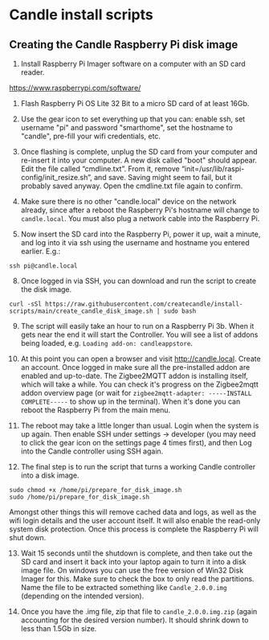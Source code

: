 # Candle install scripts



## Creating the Candle Raspberry Pi disk image
1. Install Raspberry Pi Imager software on a computer with an SD card reader.

https://www.raspberrypi.com/software/

1. Flash Raspberry Pi OS Lite 32 Bit to a micro SD card of at least 16Gb.



3. Use the gear icon to set everything up that you can: enable ssh, set username "pi" and password "smarthome", set the hostname to "candle", pre-fill your wifi credentials, etc.

4. Once flashing is complete, unplug the SD card from your computer and re-insert it into your computer. A new disk called "boot" should appear. Edit the file called “cmdline.txt”. From it, remove “init=/usr/lib/raspi-config/init_resize.sh”, and save. Saving might seem to fail, but it probably saved anyway. Open the cmdline.txt file again to confirm.

5. Make sure there is no other "candle.local" device on the network already, since after a reboot the Raspberry Pi's hostname will change to `candle.local`. You must also plug a network cable into the Raspberry Pi.

6. Now insert the SD card into the Raspberry Pi, power it up, wait a minute, and log into it via ssh using the username and hostname you entered earlier. E.g.:
```
ssh pi@candle.local
```

8. Once logged in via SSH, you can download and run the script to create the disk image.
```
curl -sSl https://raw.githubusercontent.com/createcandle/install-scripts/main/create_candle_disk_image.sh | sudo bash
```

9. The script will easily take an hour to run on a Raspberry Pi 3b. When it gets near the end it will start the Controller. You will see a list of addons being loaded, e.g. `Loading add-on: candleappstore`. 

10. At this point you can open a browser and visit http://candle.local. Create an account. Once logged in make sure all the pre-installed addon are enabled and up-to-date. The Zigbee2MQTT addon is installing itself, which will take a while. You can check it's progress on the Zigbee2mqtt addon overview page (or wait for `zigbee2mqtt-adapter: -----INSTALL COMPLETE-----` to show up in the terminal). When it's done you can reboot the Raspberry Pi from the main menu.

11. The reboot may take a little longer than usual. Login when the system is up again. Then enable SSH under settings -> developer (you may need to click the gear icon on the settings page 4 times first), and then Log into the Candle controller using SSH again. 

12. The final step is to run the script that turns a working Candle controller into a disk image.
```
sudo chmod +x /home/pi/prepare_for_disk_image.sh
sudo /home/pi/prepare_for_disk_image.sh
```

Amongst other things this will remove cached data and logs, as well as the wifi login details and the user account itself. It will also enable the read-only system disk protection. Once this process is complete the Raspberry Pi will shut down. 

13. Wait 15 seconds until the shutdown is complete, and then take out the SD card and insert it back into your laptop again to turn it into a disk image file. On windows you can use the free version of Win32 Disk Imager for this. Make sure to check the box to only read the partitions. Name the file to be extracted something like `Candle_2.0.0.img` (depending on the intended version).

14. Once you have the .img file, zip that file to `candle_2.0.0.img.zip` (again accounting for the desired version number). It should shrink down to less than 1.5Gb in size.

